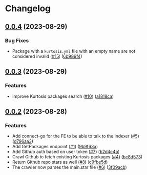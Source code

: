 # Changelog

## [0.0.4](https://github.com/kurtosis-tech/kurtosis-package-indexer/compare/0.0.3...0.0.4) (2023-08-29)


### Bug Fixes

* Package with a `kurtosis.yml` file with an empty name are not considered invalid ([#15](https://github.com/kurtosis-tech/kurtosis-package-indexer/issues/15)) ([6b989f4](https://github.com/kurtosis-tech/kurtosis-package-indexer/commit/6b989f4c6832012603ae4686e92f8c1524b840f1))

## [0.0.3](https://github.com/kurtosis-tech/kurtosis-package-indexer/compare/0.0.2...0.0.3) (2023-08-29)


### Features

* Improve Kurtosis packages search ([#10](https://github.com/kurtosis-tech/kurtosis-package-indexer/issues/10)) ([a1818ca](https://github.com/kurtosis-tech/kurtosis-package-indexer/commit/a1818ca1cbd990e845ae7bcd79af0a3dc58f83be))

## [0.0.2](https://github.com/kurtosis-tech/kurtosis-package-indexer/compare/0.0.1...0.0.2) (2023-08-28)


### Features

* Add connect-go for the FE to be able to talk to the indexer ([#5](https://github.com/kurtosis-tech/kurtosis-package-indexer/issues/5)) ([d796aa3](https://github.com/kurtosis-tech/kurtosis-package-indexer/commit/d796aa39c4b1d1d3c00c5ed2ab6defd4338245d5))
* Add GetPackages endpoint ([#1](https://github.com/kurtosis-tech/kurtosis-package-indexer/issues/1)) ([9b9f63a](https://github.com/kurtosis-tech/kurtosis-package-indexer/commit/9b9f63a9ff7bbd99289650e2a962ad9163fdf102))
* Add Github auth based on user token ([#7](https://github.com/kurtosis-tech/kurtosis-package-indexer/issues/7)) ([b2d4c4a](https://github.com/kurtosis-tech/kurtosis-package-indexer/commit/b2d4c4a762a35e1faf46acc440677ffcdbcb7882))
* Crawl Github to fetch existing Kurtosis packages ([#4](https://github.com/kurtosis-tech/kurtosis-package-indexer/issues/4)) ([bc8d573](https://github.com/kurtosis-tech/kurtosis-package-indexer/commit/bc8d573036cfbb47f86120132a49c2980431f921))
* Return Github repo stars as well ([#8](https://github.com/kurtosis-tech/kurtosis-package-indexer/issues/8)) ([c9fbe5d](https://github.com/kurtosis-tech/kurtosis-package-indexer/commit/c9fbe5d22f19457b06c5971c66441416f123467b))
* The crawler now parses the main.star file ([#6](https://github.com/kurtosis-tech/kurtosis-package-indexer/issues/6)) ([3f09acb](https://github.com/kurtosis-tech/kurtosis-package-indexer/commit/3f09acbf1cdab73dcbe7ba8ab987d327abdc68bd))
